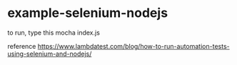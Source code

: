 # example-selenium-nodejs

to run, type this
mocha index.js


reference 
https://www.lambdatest.com/blog/how-to-run-automation-tests-using-selenium-and-nodejs/
